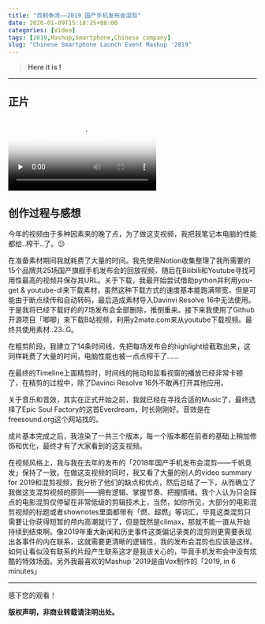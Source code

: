 ```yaml
---
title: "百舸争流——2019 国产手机发布会混剪"
date: 2020-01-09T15:18:25+08:00
categories: [Video]
tags: [2019,Mashup,Smartphone,Chinese company]
slug: "Chinese Smartphone Launch Event Mashup '2019"
---
```


> **Here it is !**

<!--more-->

---

## 正片

<video id="video" controls="" preload="none" poster="https://dawnblog-1300625500.cos.ap-guangzhou.myqcloud.com/images/%E6%89%B9%E6%B3%A8%202020-01-06%20164329.jpg">
      <source id="mp4" src="https://dawnblog-1300625500.cos.ap-guangzhou.myqcloud.com/videos/Chinese%20Smartphone%20Launch%20Event%20Mashup%20'2019.mp4">
      </video>


## 创作过程与感想

今年的视频由于多种因素来的晚了点，为了做这支视频，我把我笔记本电脑的性能都给..榨干..了。😕

在准备素材期间我就耗费了大量的时间。我先使用Notion收集整理了我所需要的15个品牌共25场国产旗舰手机发布会的回放视频，随后在Bilibili和Youtube寻找可用性最高的视频并保存其URL。关于下载，我最开始尝试借助python并利用you-get & youtube-dl来下载素材，虽然这种下载方式的速度基本能跑满带宽，但是可能由于断点续传和自动转码，最后造成素材导入Davinvi Resolve 16中无法使用。于是我将已经下载好的的7场发布会全部删除，推倒重来。接下来我使用了Github开源项目「唧唧」来下载B站视频，利用y2mate.com来从youtube下载视频。最终共使用素材..23..G。

在粗剪阶段，我建立了14条时间线，先把每场发布会的highlight给截取出来，这同样耗费了大量的时间，电脑性能也被一点点榨干了……

在最终的Timeline上面精剪时，时间线的拖动和监看视窗的播放已经非常卡顿了，在精剪的过程中，除了Davinci Resolve 16外不敢再打开其他应用。

关于音乐和音效，其实在正式开始之前，我就已经在寻找合适的Music了，最终选择了Epic Soul Factory的这首Everdream，时长刚刚好。音效是在freesound.org这个网站找的。

成片基本完成之后，我渲染了一共三个版本，每一个版本都在前者的基础上稍加修饰和优化，最终才有了大家看到的这支视频。

在视频风格上，我与我在去年的发布的「2018年国产手机发布会混剪——千帆竞发」保持了一致。在做这支视频的同时，我又看了大量的别人的video summary for 2019和混剪视频，我分析了他们的缺点和优点，然后总结了一下，从而确立了我做这支混剪视频的原则——拥有逻辑、掌握节奏、把握情绪。我个人认为只会踩点的电影混剪仅停留在非常低级的剪辑技术上，当然，如你所见，大部分的电影混剪视频的标题或者shownotes里面都带有「燃、超燃」等词汇，毕竟这类混剪只需要让你获得短暂的颅内高潮就行了，但是既然是climax，那就不能一直从开始持续到结束啊。像2019年重大新闻和历史事件这类偏记录类的混剪则更需要表现出各事件的内在联系，这就需要更清晰的逻辑性，我的发布会混剪也应该是这样。如何让看似没有联系的片段产生联系这才是我该关心的，毕竟手机发布会中没有炫酷的特效场面。另外我最喜欢的Mashup '2019是由Vox制作的「2019, in 6 minutes」

---

感下您的观看！

**版权声明，非商业转载请注明出处。**